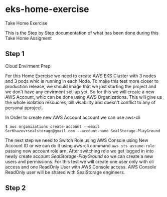 # eks-home-exercise
Take Home Exercise

This is the Step by Step documentation of what has been done during this Take Home Assigment

## Step 1

Cloud Envirment Prep

For this Home Exercise we need to create AWS EKS Cluster with 3 nodes and 3 pods whic is running in each Node. To make this test more closer to production release, we should image that we just starting the project and we don't have any envirment set-up yet. So for this we will create a new AWS Account, whic can be done using AWS Organizations. This will give us the whole isolation resoucres, bill visability and doesn't conflict to any of personal pproject.

In Order to create new AWS Account account we can use aws-cli

```
$ aws organizations create-account --email SerKhazov+sealstorage@gmail.com --account-name SealStorage-PlayGround
```

The next step we need to Switch Role using AWS Console using New Account ID or we can do it using aws-cli command `aws sts assume-role` passing new account role arn. After switching role we get logged in into newly create account *SealStorage-PlayGround* so we can create a new users and permissions. For this test we will create one user only with cli access and one ReadOnly User with AWS Console access. AWS Console ReadOnly user will be shared with SealStorage engineers.

## Step 2